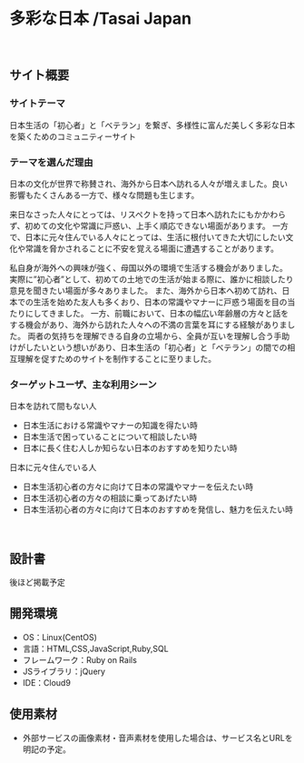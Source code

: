 # 多彩な日本 /Tasai Japan
​
## サイト概要
### サイトテーマ
日本生活の「初心者」と「ベテラン」を繋ぎ、多様性に富んだ美しく多彩な日本を築くためのコミュニティーサイト
​
### テーマを選んだ理由
日本の文化が世界で称賛され、海外から日本へ訪れる人々が増えました。良い影響もたくさんある一方で、様々な問題も生じます。

来日なさった人々にとっては、リスペクトを持って日本へ訪れたにもかかわらず、初めての文化や常識に戸惑い、上手く順応できない場面があります。
一方で、日本に元々住んでいる人々にとっては、生活に根付いてきた大切にしたい文化や常識を脅かされることに不安を覚える場面に遭遇することがあります。

私自身が海外への興味が強く、母国以外の環境で生活する機会がありました。
実際に”初心者”として、初めての土地での生活が始まる際に、誰かに相談したり意見を聞きたい場面が多々ありました。
また、海外から日本へ初めて訪れ、日本での生活を始めた友人も多くおり、日本の常識やマナーに戸惑う場面を目の当たりにしてきました。
一方、前職において、日本の幅広い年齢層の方々と話をする機会があり、海外から訪れた人々への不満の言葉を耳にする経験がありました。
両者の気持ちを理解できる自身の立場から、全員が互いを理解し合う手助けがしたいという想いがあり、日本生活の「初心者」と「ベテラン」の間での相互理解を促すためのサイトを制作することに至りました。
​

### ターゲットユーザ、主な利用シーン
日本を訪れて間もない人
- 日本生活における常識やマナーの知識を得たい時
- 日本生活で困っていることについて相談したい時
- 日本に長く住む人しか知らない日本のおすすめを知りたい時

日本に元々住んでいる人
- 日本生活初心者の方々に向けて日本の常識やマナーを伝えたい時
- 日本生活初心者の方々の相談に乗ってあげたい時
- 日本生活初心者の方々に向けて日本のおすすめを発信し、魅力を伝えたい時

​
## 設計書
後ほど掲載予定


## 開発環境
- OS：Linux(CentOS)
- 言語：HTML,CSS,JavaScript,Ruby,SQL
- フレームワーク：Ruby on Rails
- JSライブラリ：jQuery
- IDE：Cloud9
​
## 使用素材
- 外部サービスの画像素材・音声素材を使用した場合は、サービス名とURLを明記の予定。

